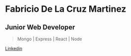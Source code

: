 # Fabricio De La Cruz Martinez
## Junior Web Developer

> Mongo | Express | React | Node


[Linkedin](https://wwww.linkedin.com/in/leonpurple)
